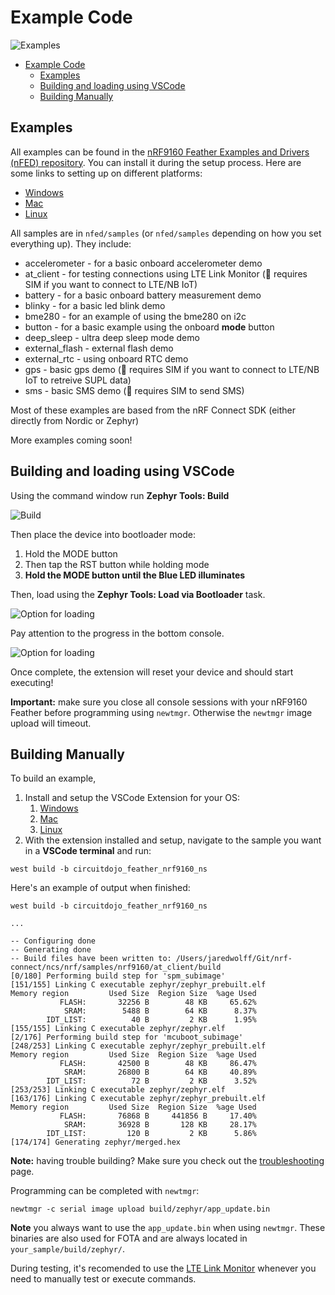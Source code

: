 # Example Code

![Examples](/img/examples.png)

- [Example Code](#example-code)
  - [Examples](#examples)
  - [Building and loading using VSCode](#building-and-loading-using-vscode)
  - [Building Manually](#building-manually)

## Examples

All examples can be found in the
[nRF9160 Feather Examples and Drivers (nFED) repository](https://github.com/circuitdojo/nrf9160-feather-examples-and-drivers).
You can install it during the setup process. Here are some links to setting up
on different platforms:

- [Windows](nrf9160-sdk-setup-windows.md#installing-sdk)
- [Mac](nrf9160-sdk-setup-mac.md#installing-sdk)
- [Linux](nrf9160-sdk-setup-linux.md#installing-sdk)

All samples are in `nfed/samples` (or `nfed/samples` depending on how you set
everything up). They include:

- accelerometer - for a basic onboard accelerometer demo
- at_client - for testing connections using LTE Link Monitor (📶 requires SIM if
  you want to connect to LTE/NB IoT)
- battery - for a basic onboard battery measurement demo
- blinky - for a basic led blink demo
- bme280 - for an example of using the bme280 on i2c
- button - for a basic example using the onboard **mode** button
- deep_sleep - ultra deep sleep mode demo
- external_flash - external flash demo
- external_rtc - using onboard RTC demo
- gps - basic gps demo (📶 requires SIM if you want to connect to LTE/NB IoT to
  retreive SUPL data)
- sms - basic SMS demo (📶 requires SIM to send SMS)

Most of these examples are based from the nRF Connect SDK (either directly from
Nordic or Zephyr)

More examples coming soon!

## Building and loading using VSCode

Using the command window run **Zephyr Tools: Build**

![Build](air-quality-wing/img/extension/build.png)

Then place the device into bootloader mode:

1. Hold the MODE button
2. Then tap the RST button while holding mode
3. **Hold the MODE button until the Blue LED illuminates**

Then, load using the **Zephyr Tools: Load via Bootloader** task.

![Option for loading](air-quality-wing/img/extension/load-via-newtmgr.png)

Pay attention to the progress in the bottom console.

![Option for loading](air-quality-wing/img/extension/load-via-newtmgr-progress.png)

Once complete, the extension will reset your device and should start executing!

**Important:** make sure you close all console sessions with your nRF9160
Feather before programming using `newtmgr`. Otherwise the `newtmgr` image upload
will timeout.

## Building Manually

To build an example,

1. Install and setup the VSCode Extension for your OS:
   1. [Windows](nrf9160-sdk-setup-windows.md#installing-sdk)
   2. [Mac](nrf9160-sdk-setup-mac.md#installing-sdk)
   3. [Linux](nrf9160-sdk-setup-linux.md#installing-sdk)
2. With the extension installed and setup, navigate to the sample you want in a
   **VSCode terminal** and run:

```
west build -b circuitdojo_feather_nrf9160_ns
```

Here's an example of output when finished:

```
west build -b circuitdojo_feather_nrf9160_ns

...

-- Configuring done
-- Generating done
-- Build files have been written to: /Users/jaredwolff/Git/nrf-connect/ncs/nrf/samples/nrf9160/at_client/build
[0/180] Performing build step for 'spm_subimage'
[151/155] Linking C executable zephyr/zephyr_prebuilt.elf
Memory region         Used Size  Region Size  %age Used
           FLASH:       32256 B        48 KB     65.62%
            SRAM:        5488 B        64 KB      8.37%
        IDT_LIST:          40 B         2 KB      1.95%
[155/155] Linking C executable zephyr/zephyr.elf
[2/176] Performing build step for 'mcuboot_subimage'
[248/253] Linking C executable zephyr/zephyr_prebuilt.elf
Memory region         Used Size  Region Size  %age Used
           FLASH:       42500 B        48 KB     86.47%
            SRAM:       26800 B        64 KB     40.89%
        IDT_LIST:          72 B         2 KB      3.52%
[253/253] Linking C executable zephyr/zephyr.elf
[163/176] Linking C executable zephyr/zephyr_prebuilt.elf
Memory region         Used Size  Region Size  %age Used
           FLASH:       76868 B     441856 B     17.40%
            SRAM:       36928 B       128 KB     28.17%
        IDT_LIST:         120 B         2 KB      5.86%
[174/174] Generating zephyr/merged.hex
```

**Note:** having trouble building? Make sure you check out the
[troubleshooting](nrf9160-troubleshooting.md) page.

Programming can be completed with `newtmgr`:

```
newtmgr -c serial image upload build/zephyr/app_update.bin
```

**Note** you always want to use the `app_update.bin` when using `newtmgr`. These
binaries are also used for FOTA and are always located in
`your_sample/build/zephyr/`.

During testing, it's recomended to use the
[LTE Link Monitor](nrf9160-nrf-connect-desktop.md#using-with-lte-link-monitor)
whenever you need to manually test or execute commands.
